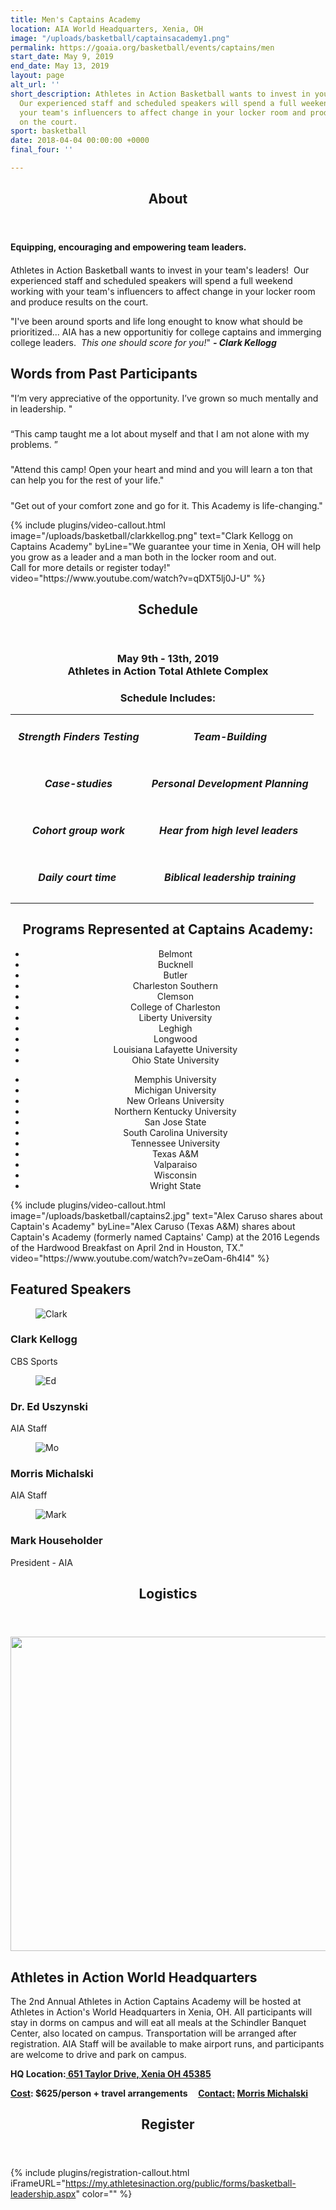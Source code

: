 ```yaml
---
title: Men's Captains Academy
location: AIA World Headquarters, Xenia, OH
image: "/uploads/basketball/captainsacademy1.png"
permalink: https://goaia.org/basketball/events/captains/men
start_date: May 9, 2019
end_date: May 13, 2019
layout: page
alt_url: ''
short_description: Athletes in Action Basketball wants to invest in your team's leaders!
  Our experienced staff and scheduled speakers will spend a full weekend working with
  your team's influencers to affect change in your locker room and produce results
  on the court.
sport: basketball
date: 2018-04-04 00:00:00 +0000
final_four: ''

---
```

<div class="row">
<div class=" span-12 cell" id="about">
<section class="section" id="about"><header class="section-header container text-center"><h2 class="section-title first-color" data-title="About">About</h2></header></section>
</div></div>
<div class="row">
<div class=" span-12 cell">
<div class="container"><h4><strong>Equipping, encouraging and empowering team leaders.</strong></h4>
<h4></h4>
<p>Athletes in Action Basketball wants to invest in your team's leaders! &nbsp;Our experienced staff and scheduled speakers will spend a full weekend working with your team's influencers to affect change in your locker room and produce results on the court.</p>
<p><span>"I've been around sports and life long enought to know what should be prioritized... AIA has a new opportunitiy for college captains and immerging college leaders. &nbsp;</span><em>This one should score for you!</em><span>" </span><em><strong>- Clark Kellogg<br /></strong></em></p>
</div>
<div class=" span-12 cell">
<div class="mt20">
<div class="container">
<h2 class="title text-center mb30">Words from Past Participants&nbsp;</h2>
<div class="row">
<div class="col-md-6">
<div class="testimonial wow zoomIn animated" style="visibility: visible; animation-name: zoomIn;">
<div class="testimonial-content">
<p>"<span>I&rsquo;m very appreciative of the opportunity. I&rsquo;ve grown so much mentally and in leadership.</span> "</p>
<h5></h5>
</div>
<!-- End .testimonial-content --></div>
<!-- End .testimonial --></div>
<!-- End .col-md-6 -->
<div class="col-md-6">
<div class="testimonial reverse wow zoomIn animated" data-wow-delay="0.2s" style="visibility: visible; animation-delay: 0.2s; animation-name: zoomIn;">
<div class="testimonial-content">
<p>&ldquo;<span>This camp taught me a lot about myself and that I am not alone with my problems. </span>&rdquo;</p>
<h5></h5>
</div>
<!-- End .testimonial-content --></div>
<!-- End .testimonial --></div>
<!-- End .col-md-6 --></div>
<!-- End .row -->
<div class="row">
<div class="col-md-6">
<div class="testimonial wow zoomIn animated" style="visibility: visible; animation-name: zoomIn;">
<div class="testimonial-content">
<p>"<span>Attend this camp! Open your heart and mind and you will learn a ton that can help you for the rest of your life.</span>"</p>
<h5></h5>
</div>
<!-- End .testimonial-content --></div>
<!-- End .testimonial --></div>
<!-- End .col-md-6 -->
<div class="col-md-6">
<div class="testimonial reverse wow zoomIn animated" data-wow-delay="0.2s" style="visibility: visible; animation-delay: 0.2s; animation-name: zoomIn;">
<div class="testimonial-content">
<p>"<span>Get out of your comfort zone and go for it. This Academy is life-changing.</span>"</p>
</div>
</div>
</div>
</div>
</div>
</div>
</div>

<div class="mb30"><div class="mb35 mb20-xs"></div>
<!-- space -->
{% include plugins/video-callout.html image="/uploads/basketball/clarkkellog.png" text="Clark Kellogg on Captains Academy" byLine="We guarantee your time in Xenia, OH will help you grow as a leader and a man both in the locker room and out.<br /> Call for more details or register today!" video="https://www.youtube.com/watch?v=qDXT5lj0J-U" %}
<!-- space -->
</div>
<div class="row">
<div class=" span-12 cell" id="schedule">
<header class="section-header container text-center">
<h2 class="section-title first-color" data-title="Schedule">Schedule</h2>
</header>
</div></div>
<div class="row">
<div class=" span-12 cell">
<h3 style="text-align: center;">May 9th - 13th, 2019<br />Athletes in Action Total Athlete Complex</h3>
<h3 style="text-align: center;"><strong>Schedule Includes:</strong></h3>
<center>
<table>
<tbody>
<tr>
<td style="text-align: center;">
<h5>&nbsp;Strength Finders Testing</h5>
</td>
<td style="text-align: center;">
<h5>&nbsp;Team-Building</h5>
</td>
</tr>
<tr>
<td style="text-align: center;">
<h5>&nbsp;Case-studies</h5>
</td>
<td style="text-align: center;">
<h5>&nbsp;Personal Development Planning</h5>
</td>
</tr>
<tr>
<td style="text-align: center;">
<h5>&nbsp;Cohort group work</h5>
</td>
<td style="text-align: center;">
<h5>Hear from high level leaders</h5>
</td>
</tr>
<tr>
<td style="text-align: center;">
<h5>Daily court time</h5>
</td>
<td style="text-align: center;">
<h5>&nbsp;Biblical leadership training</h5>
</td>
</tr>
</tbody>
</table>
</center>

<div class="container"><h2 style="text-align: center;">Programs Represented at Captains Academy:</h2>
<div class="row">
<div class="col-md-6">
<ul style="text-align: center;">
<li>Belmont</li>
<li>Bucknell</li>
<li>Butler</li>
<li>Charleston Southern</li>
<li>Clemson</li>
<li>College of Charleston</li>
<li>Liberty University</li>
<li>Leghigh</li>
<li>Longwood</li>
<li>Louisiana Lafayette University</li>
<li>Ohio State University</li>
</ul>
</div>
<!------ Page Break and speration -------->
<div class="col-md-6">
<ul style="text-align: center;">
<li>Memphis University</li>
<li>Michigan University</li>
<li>New Orleans University</li>
<li>Northern Kentucky University</li>
<li>San Jose State</li>
<li>South Carolina University</li>
<li>Tennessee University</li>
<li>Texas A&amp;M</li>
<li>Valparaiso</li>
<li>Wisconsin</li>
<li>Wright State</li>
</ul>
</div>
</div>
</div>
<div class="mb35 mb20-xs"></div>
<!-- space -->
{% include plugins/video-callout.html image="/uploads/basketball/captains2.jpg" text="Alex Caruso shares about Captain's Academy" byLine="Alex Caruso (Texas A&amp;M) shares about Captain's Academy (formerly named Captains' Camp) at the 2016 Legends of the Hardwood Breakfast on April 2nd in Houston, TX." video="https://www.youtube.com/watch?v=zeOam-6h4I4" %}


<div class="mb30"><div class="mb50"></div>
<!--space -->
<div id="team-page-container" class="bg-lightergray">
<div class="mb10"></div>
<!-- space -->
<h2 class="title text-center mb30">Featured <span class="light first-color">Speakers</span></h2>
<div class="container mb30">
<div class="row">
<div class="col-md-3 col-xs-6 team-member-container">
<div class="team-member team-animate-social text-center">
<figure><img src="/uploads/basketball/clarkkellogg16.jpg" alt="Clark" class="img-responsive" /> <figcaption> </figcaption></figure>
<h3>Clark Kellogg</h3>
<p class="member-desc">CBS Sports</p>
</div>
<!-- End .team-member --></div>
<!-- End .member-container -->
<div class="col-md-3 col-xs-6 team-member-container">
<div class="team-member team-animate-social text-center">
<figure><img src="/uploads/basketball/ed-uszynski.jpg" alt="Ed" class="img-responsive" /> <figcaption> </figcaption></figure>
<h3>Dr. Ed Uszynski</h3>
<p class="member-desc">AIA Staff</p>
</div>
<!-- End .team-member --></div>
<!-- End .member-container -->
<div class="col-md-3 col-xs-6 team-member-container">
<div class="team-member team-animate-social text-center">
<figure><img src="/uploads/basketball/3M_profile_picture.jpg" alt="Mo" class="img-responsive" /> <figcaption> </figcaption></figure>
<h3>Morris Michalski</h3>
<p class="member-desc">AIA Staff</p>
</div>
<!-- End .team-member --></div>
<!-- End .member-container -->
<div class="col-md-3 col-xs-6 team-member-container">
<div class="team-member team-animate-social text-center">
<figure><img src="/uploads/basketball/mark-profile.jpg" alt="Mark" class="img-responsive" /> <figcaption> </figcaption></figure>
<h3>Mark Householder</h3>
<p class="member-desc">President - AIA</p>
</div>
</div>
</div>
</div>
</div>
<!-- End #content -->
</div></div></div>
<div class="row">
<div class=" span-12 cell" id="logistics">
<header class="section-header container text-center">
<h2 class="section-title first-color" data-title="Logistics">Logistics</h2>
</header>
</div></div>
<div class="row fullwidth">
<div class=" span-12 cell">
<p><img width="1721" height="503" alt="" src="/uploads/basketball/xenia-map.png" class="img-responsive" /></p>

<div class="container mb20"><h2 class="title text-mb30">Athletes in Action <span class="light first-color">World Headquarters</span></h2>
<p>The 2nd Annual Athletes in Action Captains Academy will be hosted at Athletes in Action's World Headquarters in Xenia, OH. All participants will stay in dorms on campus and will eat all meals at the Schindler Banquet Center, also located on campus. Transportation will be arranged after registration. AIA Staff will be available to make airport runs, and participants are welcome to drive and park on campus.&nbsp;</p>
<p><strong><span style="text-decoration: underline;"></span></strong></p>
<p><strong>HQ Location:<span style="text-decoration: underline;"><span> 651 Taylor Drive, Xenia OH 45385</span></span></strong></p>
<p><strong><span style="text-decoration: underline;"></span></strong></p>
<p><strong><span style="text-decoration: underline;">Cost</span>: $625/person + travel arrangements &nbsp; &nbsp;&nbsp;<span style="text-decoration: underline;">Contact:</span>&nbsp;<a href="mailto:morris.michalski@athletesinaction.org">Morris Michalski</a></strong></p>
<p></p>
</div></div></div>
<div class="row">
<div class=" span-12 cell" id="register">
<header class="section-header container text-center">
<h2 class="section-title first-color" data-title="Register">Register</h2>
</header>
</div></div>

{% include plugins/registration-callout.html iFrameURL="https://my.athletesinaction.org/public/forms/basketball-leadership.aspx" color="" %}

<div class="mb40"></div>